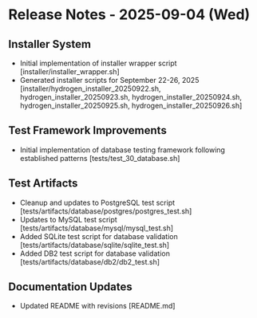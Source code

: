 # Release Notes - 2025-09-04 (Wed)

## Installer System

- Initial implementation of installer wrapper script [installer/installer_wrapper.sh]
- Generated installer scripts for September 22-26, 2025 [installer/hydrogen_installer_20250922.sh, hydrogen_installer_20250923.sh, hydrogen_installer_20250924.sh, hydrogen_installer_20250925.sh, hydrogen_installer_20250926.sh]

## Test Framework Improvements

- Initial implementation of database testing framework following established patterns [tests/test_30_database.sh]

## Test Artifacts

- Cleanup and updates to PostgreSQL test script [tests/artifacts/database/postgres/postgres_test.sh]
- Updates to MySQL test script [tests/artifacts/database/mysql/mysql_test.sh]
- Added SQLite test script for database validation [tests/artifacts/database/sqlite/sqlite_test.sh]
- Added DB2 test script for database validation [tests/artifacts/database/db2/db2_test.sh]

## Documentation Updates

- Updated README with revisions [README.md]